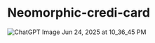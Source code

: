 # Neomorphic-credi-card

![ChatGPT Image Jun 24, 2025 at 10_36_45 PM](https://github.com/user-attachments/assets/a4a0ca05-db53-429d-a046-4da7a5e5b6c4)
